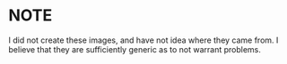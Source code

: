 # NOTE

I did not create these images, and have not idea where they came from. I believe
that they are sufficiently generic as to not warrant problems.

